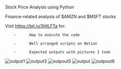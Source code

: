 Stock Price Analysis using Python


Finance-related analysis of $AMZN and $MSFT stocks


Visit https://bit.ly/3HILFTa for:


        -      How to execute the code
        
        -      Well arranged scripts on Notion
        
        -      Expected outputs with pictures I took
                

![output1](https://user-images.githubusercontent.com/94244985/175913124-16c471f3-8907-4855-ab41-6e1f3f232c9f.png)
![output3](https://user-images.githubusercontent.com/94244985/175913152-d24260da-ac28-4456-8020-0385ee4d5ebf.png)
![outpout5](https://user-images.githubusercontent.com/94244985/175913177-37fd29d8-6622-49d5-923d-be2261f5f273.png)
![output](https://user-images.githubusercontent.com/94244985/175913201-2d9bf77d-a7a6-4048-a520-a2a68d04536a.png)
![outpout8](https://user-images.githubusercontent.com/94244985/175913249-a43ec3c1-04a8-4201-ab94-b49a00e28bb7.png)
